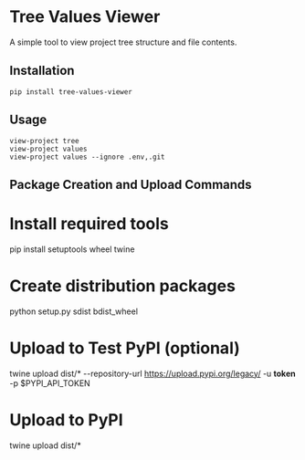 # Tree Values Viewer

A simple tool to view project tree structure and file contents.

## Installation

```
pip install tree-values-viewer
```

## Usage

```
view-project tree
view-project values
view-project values --ignore .env,.git
```

## Package Creation and Upload Commands
# Install required tools
pip install setuptools wheel twine

# Create distribution packages
python setup.py sdist bdist_wheel

# Upload to Test PyPI (optional)
twine upload dist/* --repository-url https://upload.pypi.org/legacy/ -u __token__ -p $PYPI_API_TOKEN

# Upload to PyPI
twine upload dist/*